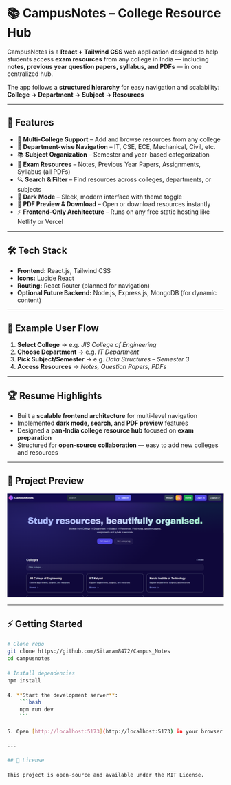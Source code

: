 # 📚 CampusNotes – College Resource Hub

CampusNotes is a **React + Tailwind CSS** web application designed to help students access **exam resources** from any college in India — including **notes, previous year question papers, syllabus, and PDFs** — in one centralized hub.

The app follows a **structured hierarchy** for easy navigation and scalability:  
**College → Department → Subject → Resources**

---

## 🚀 Features

- 🏫 **Multi-College Support** – Add and browse resources from any college  
- 🏬 **Department-wise Navigation** – IT, CSE, ECE, Mechanical, Civil, etc.  
- 📚 **Subject Organization** – Semester and year-based categorization  
- 📂 **Exam Resources** – Notes, Previous Year Papers, Assignments, Syllabus (all PDFs)  
- 🔍 **Search & Filter** – Find resources across colleges, departments, or subjects  
- 🌙 **Dark Mode** – Sleek, modern interface with theme toggle  
- 📖 **PDF Preview & Download** – Open or download resources instantly  
- ⚡ **Frontend-Only Architecture** – Runs on any free static hosting like Netlify or Vercel  

---

## 🛠️ Tech Stack

- **Frontend:** React.js, Tailwind CSS  
- **Icons:** Lucide React  
- **Routing:** React Router (planned for navigation)  
- **Optional Future Backend:** Node.js, Express.js, MongoDB (for dynamic content)  

---

## 🎯 Example User Flow

1. **Select College** → e.g. *JIS College of Engineering*  
2. **Choose Department** → e.g. *IT Department*  
3. **Pick Subject/Semester** → e.g. *Data Structures – Semester 3*  
4. **Access Resources** → *Notes, Question Papers, PDFs*  

---

## 🏆 Resume Highlights

- Built a **scalable frontend architecture** for multi-level navigation  
- Implemented **dark mode, search, and PDF preview** features  
- Designed a **pan-India college resource hub** focused on **exam preparation**  
- Structured for **open-source collaboration** — easy to add new colleges and resources  

---

## 📸 Project Preview
![CampusNotes Preview](./src/assets/ProjectImg.png)

---

## ⚡ Getting Started
```bash
# Clone repo
git clone https://github.com/Sitaram8472/Campus_Notes
cd campusnotes

# Install dependencies
npm install

4. **Start the development server**:
    ```bash
    npm run dev
    ```

5. Open [http://localhost:5173](http://localhost:5173) in your browser to see Campus_Notes in action.

---

## 📄 License

This project is open-source and available under the MIT License.
